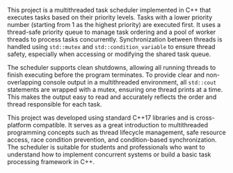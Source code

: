 This project is a multithreaded task scheduler implemented in C++ that executes tasks based on their priority levels. Tasks with a lower priority number (starting from 1 as the highest priority) are executed first. It uses a thread-safe priority queue to manage task ordering and a pool of worker threads to process tasks concurrently. Synchronization between threads is handled using `std::mutex` and `std::condition_variable` to ensure thread safety, especially when accessing or modifying the shared task queue.

The scheduler supports clean shutdowns, allowing all running threads to finish executing before the program terminates. To provide clear and non-overlapping console output in a multithreaded environment, all `std::cout` statements are wrapped with a mutex, ensuring one thread prints at a time. This makes the output easy to read and accurately reflects the order and thread responsible for each task.

This project was developed using standard C++17 libraries and is cross-platform compatible. It serves as a great introduction to multithreaded programming concepts such as thread lifecycle management, safe resource access, race condition prevention, and condition-based synchronization. The scheduler is suitable for students and professionals who want to understand how to implement concurrent systems or build a basic task processing framework in C++.

